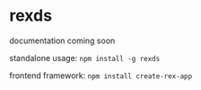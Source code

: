 # rexds

documentation coming soon

standalone usage: ```npm install -g rexds```

frontend framework: ```npm install create-rex-app```